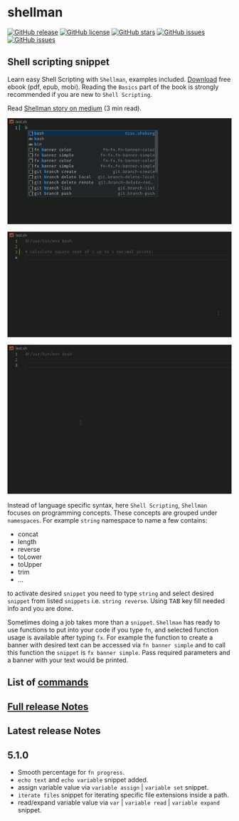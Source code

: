 # shellman

[![GitHub release](https://img.shields.io/github/release/yousefvand/shellman.svg?style=plastic)](https://github.com/yousefvand/shellman/releases)
[![GitHub license](https://img.shields.io/github/license/yousefvand/shellman.svg?style=plastic)](https://github.com/yousefvand/shellman/blob/master/LICENSE.md)
[![GitHub stars](https://img.shields.io/github/stars/yousefvand/shellman.svg?style=plastic)](https://github.com/yousefvand/shellman/stargazers)
[![GitHub issues](https://img.shields.io/github/forks/yousefvand/shellman.svg?style=plastic)](https://github.com/yousefvand/shellman/forks)
[![GitHub issues](https://img.shields.io/github/issues/yousefvand/shellman.svg?style=plastic)](https://github.com/yousefvand/shellman/issues)

## Shell scripting snippet

Learn easy Shell Scripting with `Shellman`, examples included. [Download](https://github.com/yousefvand/shellman-ebook) free ebook (pdf, epub, mobi). Reading the `Basics` part of the book is strongly recommended if you are new to `Shell Scripting`.

Read [Shellman story on medium](https://medium.com/@remisa.yousefvand/shellman-reborn-f2cc948ce3fc) (3 min read).

![for in range](images/for.gif)

![math square root](images/math.gif)

![fn/fx: simple banner](images/banner.gif)

Instead of language specific syntax, here `Shell Scripting`, `Shellman` focuses on programming concepts. These concepts are grouped under `namespaces`. For example `string` namespace to name a few contains:

- concat
- length
- reverse
- toLower
- toUpper
- trim
- ...

to activate desired `snippet` you need to type `string` and select desired `snippet` from listed `snippets` i.e. `string reverse`. Using <kbd>TAB</kbd> key fill needed info and you are done.

Sometimes doing a job takes more than a `snippet`. `Shellman` has ready to use functions to put into your code if you type `fn`, and selected function usage is available after typing `fx`. For example the function to create a banner with desired text can be accessed via `fn banner simple` and to call this function the `snippet` is `fx banner simple`. Pass required parameters and a banner with your text would be printed.

## List of [commands](COMMANDS.md)

## [Full release Notes](CHANGELOG.md)

## Latest release Notes

## 5.1.0

- Smooth percentage for `fn progress`.
- `echo text` and `echo variable` snippet added.
- assign variable value via `variable assign` | `variable set` snippet.
- `iterate files` snippet for iterating specific file extensions inside a path.
- read/expand variable value via `var` | `variable read` | `variable expand` snippet.
